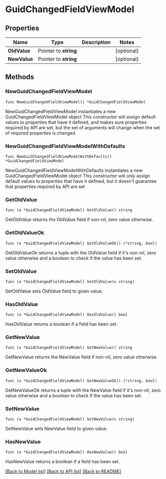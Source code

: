 # GuidChangedFieldViewModel

## Properties

Name | Type | Description | Notes
------------ | ------------- | ------------- | -------------
**OldValue** | Pointer to **string** |  | [optional] 
**NewValue** | Pointer to **string** |  | [optional] 

## Methods

### NewGuidChangedFieldViewModel

`func NewGuidChangedFieldViewModel() *GuidChangedFieldViewModel`

NewGuidChangedFieldViewModel instantiates a new GuidChangedFieldViewModel object
This constructor will assign default values to properties that have it defined,
and makes sure properties required by API are set, but the set of arguments
will change when the set of required properties is changed

### NewGuidChangedFieldViewModelWithDefaults

`func NewGuidChangedFieldViewModelWithDefaults() *GuidChangedFieldViewModel`

NewGuidChangedFieldViewModelWithDefaults instantiates a new GuidChangedFieldViewModel object
This constructor will only assign default values to properties that have it defined,
but it doesn't guarantee that properties required by API are set

### GetOldValue

`func (o *GuidChangedFieldViewModel) GetOldValue() string`

GetOldValue returns the OldValue field if non-nil, zero value otherwise.

### GetOldValueOk

`func (o *GuidChangedFieldViewModel) GetOldValueOk() (*string, bool)`

GetOldValueOk returns a tuple with the OldValue field if it's non-nil, zero value otherwise
and a boolean to check if the value has been set.

### SetOldValue

`func (o *GuidChangedFieldViewModel) SetOldValue(v string)`

SetOldValue sets OldValue field to given value.

### HasOldValue

`func (o *GuidChangedFieldViewModel) HasOldValue() bool`

HasOldValue returns a boolean if a field has been set.

### GetNewValue

`func (o *GuidChangedFieldViewModel) GetNewValue() string`

GetNewValue returns the NewValue field if non-nil, zero value otherwise.

### GetNewValueOk

`func (o *GuidChangedFieldViewModel) GetNewValueOk() (*string, bool)`

GetNewValueOk returns a tuple with the NewValue field if it's non-nil, zero value otherwise
and a boolean to check if the value has been set.

### SetNewValue

`func (o *GuidChangedFieldViewModel) SetNewValue(v string)`

SetNewValue sets NewValue field to given value.

### HasNewValue

`func (o *GuidChangedFieldViewModel) HasNewValue() bool`

HasNewValue returns a boolean if a field has been set.


[[Back to Model list]](../README.md#documentation-for-models) [[Back to API list]](../README.md#documentation-for-api-endpoints) [[Back to README]](../README.md)


